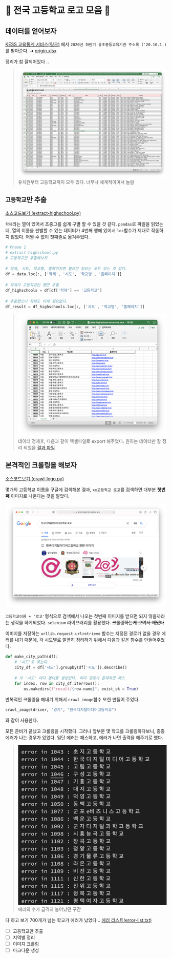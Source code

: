 # 🎒 전국 고등학교 로고 모음 🎒

## 데이터를 얻어보자

[KESS 교육통계 서비스(링크)](https://kess.kedi.re.kr/post/6717688?itemCode=04&menuId=m_02_04_02_01&code=&words=주소록) 에서 `2020년 하반기 유초중등교육기관 주소록 ('20.10.1.)`를 받아준다. ➜ [origin.xlsx](data/origin.xlsx)

정리가 참 잘되어있다 .. 

> ![데이터 사진](images/origin-data.png)
> 유치원부터 고등학교까지 모두 있다. 너무나 체계적이여서 놀람

## `고등학교`만 추출

[소스코드보기 (extract-highschool.py)](extract-highschool.py)

`학제`라는 열이 있어서 초중고를 쉽게 구별 할 수 있을 것 같다. `pandas`로 파일을 읽었는데, 열의 이름을 판별할 수 있는 데이터가 4번째 행에 있어서 `loc`함수가 제대로 작동하지 않았다. 어쩔 수 없이 첫째줄로 옮겨주었다. 

```Python
# Phase 1
# extract-highschool.py
# 고등학교만 추출해보자 

# 학제, 시도, 학교명, 홈페이지면 필요한 정보는 모두 있는 것 같다. 
df = data.loc[:, ['학제', '시도', '학교명', '홈페이지']]

# 학제가 고등학교인 행만 추출
df_highschools = df[df['학제'] == '고등학교']

# 추출했으니 학제도 이제 필요없다. 
df_result = df_highschools.loc[:, ['시도', '학교명', '홈페이지']]
```

> ![고등학교 추출 후](images/highschool-extracted.png)
> 데이터 정제후, 다음과 같이 엑셀파일로 export 해주었다. 원하는 데이터만 잘 정리 되었음
> [결과 파일](data/highschool-extracted.xlsx)

## 본격적인 크롤링을 해보자

[소스코드보기 (crawl-logo.py)](crawl-logo.py)

몇개의 고등학교 이름을 구글에 검색해본 결과, `xx고등학교 로고`를 검색하면 대부분 **첫번째** 이미지로 나온다는 것을 알았다.

![검색 결과](images/google-search-result.png)

`고등학교이름 + '로고'`형식으로 검색해서 나오는 첫번째 이미지를 받으면 되지 않을까라는 생각을 하게되었다. `selenium` 라이브러리를 활용했다. ~~크롤링하는게 보여서 재밌다~~

 이미지를 저장하는 `urllib.request.urlretrieve` 함수는 지정된 경로가 없을 경우 에러를 내기 때문에, 각 시도별로 깔끔히 정리하기 위해서 다음과 같은 함수를 만들어주었다.

```Python
def make_city_path(df):
    # '시도'로 묶는다.
    city_df = df['시도'].groupby(df['시도']).describe()

    # 각 '시도' 마다 폴더를 생성한다. 이미 경로가 존재하면 패스 
    for index, row in city_df.iterrows():
        os.makedirs(f"result/{row.name}", exist_ok = True)
```

반복적인 크롤링을 해내기 위해서 `crawl_image`함수 또한 만들어 주었다. 

```Python
crawl_image(driver, "경기", "한국디지털미디어고등학교")
```
와 같이 사용한다.

모든 준비가 끝났고 크롤링을 시작했다. 그러나 앞부분 몇 학교를 크롤링하다보니, 종종 에러가 나는 경우가 있었다. 일단 에러는 패스하고, 에러가 나면 출력을 해주기로 했다. 

> ![](images/error-list.png)
> 에러의 수가 급격히 늘어났던 구간

다 하고 보기 700개가 넘는 학교가 에러가 났었다 .. [에러 리스트(error-list.txt)](data/error-list.txt)


- [ ] 고등학교만 추출
- [ ] 지역별 정리
- [ ] 이미지 크롤링
- [ ] 마크다운 생성
